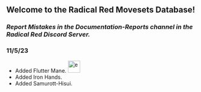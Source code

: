 ## Welcome to the Radical Red Movesets Database!
### _Report Mistakes in the Documentation-Reports channel in the Radical Red Discord Server._

### 11/5/23
  - Added Flutter Mane. <img src="[path_to_your_image.png](https://i.ibb.co/hBRZ0h5/flutter.png)" alt="e" width="32" height="32">
  - Added Iron Hands.
  - Added Samurott-Hisui.
